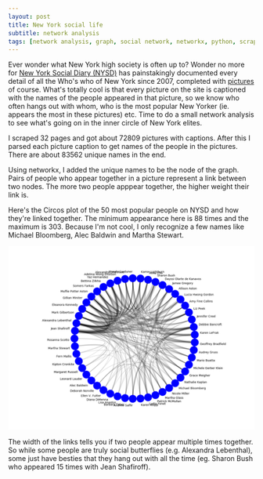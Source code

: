 ```yaml
---
layout: post
title: New York social life
subtitle: network analysis
tags: [network analysis, graph, social network, networkx, python, scraping, web, crawling, regex]
---
```


Ever wonder what New York high society is often up to? Wonder no more for [New York Social Diary (NYSD)](http://www.newyorksocialdiary.com) has painstakingly documented every detail of all the Who's who of New York since 2007, completed with [pictures](http://www.newyorksocialdiary.com/party-pictures) of course. What's totally cool is that every picture on the site is captioned with the names of the people appeared in that picture, so we know who often hangs out with whom, who is the most popular New Yorker (ie. appears the most in these pictures) etc. Time to do a small network analysis to see what's going on in the inner circle of New York elites.

I scraped 32 pages and got about 72809 pictures with captions. After this I parsed each picture caption to get names of the people in the pictures. There are about 83562 unique names in the end. 

Using networkx, I added the unique names to be the node of the graph. Pairs of people who appear together in a picture represent a link between two nodes. The more two people apppear together, the higher weight their link is.

Here's the Circos plot of the 50 most popular people on NYSD and how they're linked together. The minimum appearance here is 88 times and the maximum is 303. Because I'm not cool, I only recognize a few names like Michael Bloomberg, Alec Baldwin and Martha Stewart.

![social_graph](/img/social_50_graph.png)

The width of the links tells you if two people appear multiple times together. So while some people are truly social butterflies (e.g. Alexandra Lebenthal), some just have besties that they hang out with all the time (eg. Sharon Bush who appeared 15 times with Jean Shafiroff).

